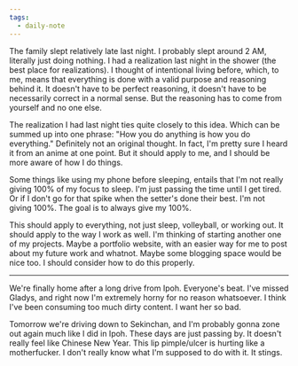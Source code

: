 ```yaml
---
tags:
  - daily-note
---
```

The family slept relatively late last night. I probably slept around 2 AM, literally just doing nothing. I had a realization last night in the shower (the best place for realizations). I thought of intentional living before, which, to me, means that everything is done with a valid purpose and reasoning behind it. It doesn't have to be perfect reasoning, it doesn't have to be necessarily correct in a normal sense. But the reasoning has to come from yourself and no one else.

The realization I had last night ties quite closely to this idea. Which can be summed up into one phrase: "How you do anything is how you do everything." Definitely not an original thought. In fact, I'm pretty sure I heard it from an anime at one point. But it should apply to me, and I should be more aware of how I do things.

Some things like using my phone before sleeping, entails that I'm not really giving 100% of my focus to sleep. I'm just passing the time until I get tired. Or if I don't go for that spike when the setter's done their best. I'm not giving 100%. The goal is to always give my 100%. 

This should apply to everything, not just sleep, volleyball, or working out. It should apply to the way I work as well. I'm thinking of starting another one of my projects. Maybe a portfolio website, with an easier way for me to post about my future work and whatnot. Maybe some blogging space would be nice too. I should consider how to do this properly.

---
We're finally home after a long drive from Ipoh. Everyone's beat. I've missed Gladys, and right now I'm extremely horny for no reason whatsoever. I think I've been consuming too much dirty content. I want her so bad.

Tomorrow we're driving down to Sekinchan, and I'm probably gonna zone out again much like I did in Ipoh. These days are just passing by. It doesn't really feel like Chinese New Year. This lip pimple/ulcer is hurting like a motherfucker. I don't really know what I'm supposed to do with it. It stings.